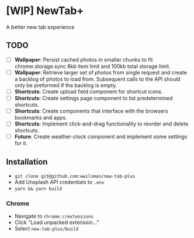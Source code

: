 # [WIP] NewTab+

A better new tab experience

## TODO

- [ ] **Wallpaper**: Persist cached photos in smaller chunks to fit
  chrome.storage.sync 8kb item limit and 100kb total storage limit.
- [ ] **Wallpaper**: Retrieve larger set of photos from single request and
  create a backlog of photos to load from. Subsequent calls to the API should
  only be preformed if the backlog is empty.
- [ ] **Shortcuts**: Create upload field component for shortcut icons.
- [ ] **Shortcuts**: Create settings page component to list predetermined shortcuts.
- [ ] **Shortcuts**: Create components that interface with the browsers
  bookmarks and apps.
- [ ] **Shortcuts**: Implement click-and-drag functionality to reorder and
  delete shortcuts.
- [ ] **Future**: Create weather-clock component and implement some settings for it.

## Installation

- `git clone git@github.com:wwilsman/new-tab-plus`
- Add Unsplash API credentials to `.env`
- `yarn && yarn build`

### Chrome

- Navigate to `chrome://extensions`
- Click "Load unpacked extension..."
- Select `new-tab-plus/build`

